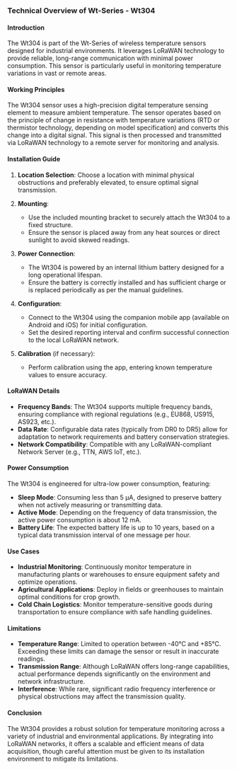 ### Technical Overview of Wt-Series - Wt304

#### Introduction
The Wt304 is part of the Wt-Series of wireless temperature sensors designed for industrial environments. It leverages LoRaWAN technology to provide reliable, long-range communication with minimal power consumption. This sensor is particularly useful in monitoring temperature variations in vast or remote areas.

#### Working Principles
The Wt304 sensor uses a high-precision digital temperature sensing element to measure ambient temperature. The sensor operates based on the principle of change in resistance with temperature variations (RTD or thermistor technology, depending on model specification) and converts this change into a digital signal. This signal is then processed and transmitted via LoRaWAN technology to a remote server for monitoring and analysis.

#### Installation Guide
1. **Location Selection**: Choose a location with minimal physical obstructions and preferably elevated, to ensure optimal signal transmission.
   
2. **Mounting**:
   - Use the included mounting bracket to securely attach the Wt304 to a fixed structure.
   - Ensure the sensor is placed away from any heat sources or direct sunlight to avoid skewed readings.

3. **Power Connection**:
   - The Wt304 is powered by an internal lithium battery designed for a long operational lifespan.
   - Ensure the battery is correctly installed and has sufficient charge or is replaced periodically as per the manual guidelines.

4. **Configuration**:
   - Connect to the Wt304 using the companion mobile app (available on Android and iOS) for initial configuration.
   - Set the desired reporting interval and confirm successful connection to the local LoRaWAN network.
   
5. **Calibration** (if necessary):
   - Perform calibration using the app, entering known temperature values to ensure accuracy.

#### LoRaWAN Details
- **Frequency Bands**: The Wt304 supports multiple frequency bands, ensuring compliance with regional regulations (e.g., EU868, US915, AS923, etc.).
- **Data Rate**: Configurable data rates (typically from DR0 to DR5) allow for adaptation to network requirements and battery conservation strategies.
- **Network Compatibility**: Compatible with any LoRaWAN-compliant Network Server (e.g., TTN, AWS IoT, etc.).

#### Power Consumption
The Wt304 is engineered for ultra-low power consumption, featuring:
- **Sleep Mode**: Consuming less than 5 µA, designed to preserve battery when not actively measuring or transmitting data.
- **Active Mode**: Depending on the frequency of data transmission, the active power consumption is about 12 mA.
- **Battery Life**: The expected battery life is up to 10 years, based on a typical data transmission interval of one message per hour.

#### Use Cases
- **Industrial Monitoring**: Continuously monitor temperature in manufacturing plants or warehouses to ensure equipment safety and optimize operations.
- **Agricultural Applications**: Deploy in fields or greenhouses to maintain optimal conditions for crop growth.
- **Cold Chain Logistics**: Monitor temperature-sensitive goods during transportation to ensure compliance with safe handling guidelines.

#### Limitations
- **Temperature Range**: Limited to operation between -40°C and +85°C. Exceeding these limits can damage the sensor or result in inaccurate readings.
- **Transmission Range**: Although LoRaWAN offers long-range capabilities, actual performance depends significantly on the environment and network infrastructure.
- **Interference**: While rare, significant radio frequency interference or physical obstructions may affect the transmission quality.

#### Conclusion
The Wt304 provides a robust solution for temperature monitoring across a variety of industrial and environmental applications. By integrating into LoRaWAN networks, it offers a scalable and efficient means of data acquisition, though careful attention must be given to its installation environment to mitigate its limitations.